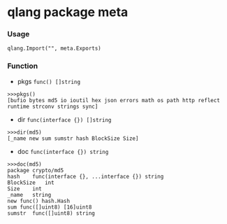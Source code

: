 qlang package meta
==================

### Usage

```
qlang.Import("", meta.Exports)
```

### Function
		
* pkgs `func() []string`	

```		
>>>pkgs()
[bufio bytes md5 io ioutil hex json errors math os path http reflect runtime strconv strings sync]
```

* dir `func(interface {}) []string`

```
>>>dir(md5)
[_name new sum sumstr hash BlockSize Size]
```

* doc `func(interface {}) string`

```
>>>doc(md5)
package crypto/md5
hash	func(interface {}, ...interface {}) string 
BlockSize	int 
Size	int 
_name	string 
new	func() hash.Hash 
sum	func([]uint8) [16]uint8 
sumstr	func([]uint8) string 
```
